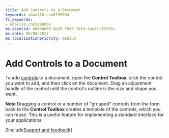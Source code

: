 ```yaml
---
title: Add Controls to a Document
keywords: vbaxl10.chm5199034
f1_keywords:
- vbaxl10.chm5199034
ms.assetid: bd0ddd99-4b38-f9e9-7dfd-4ae271355f5e
ms.date: 06/08/2017
ms.localizationpriority: medium
---
```



# Add Controls to a Document

To add  [controls](activex-controls.md) to a document, open the **Control Toolbox**, click the control you want to add, and then click on the document. Drag an adjustment handle of the control until the control's outline is the size and shape you want.


 **Note**  Dragging a control or a number of "grouped" controls from the form back to the **Control Toolbox** creates a template of the controls, which you can reuse. This is a useful feature for implementing a standard interface for your applications.

[!include[Support and feedback](~/includes/feedback-boilerplate.md)]